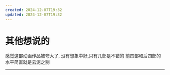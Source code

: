 ```yaml
---
created: 2024-12-07T19:32
updated: 2024-12-07T19:32
---
```

# 其他想说的
感觉这部动画作品被夸大了, 没有想象中好,只有几部是不错的
前四部和后四部的水平简直就是云泥之别

---

